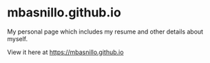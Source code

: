 # mbasnillo.github.io

My personal page which includes my resume and other details about myself.

View it here at https://mbasnillo.github.io

